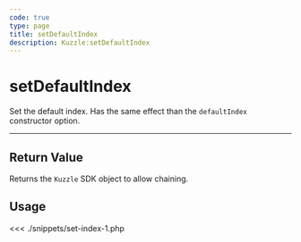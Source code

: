 ```yaml
---
code: true
type: page
title: setDefaultIndex
description: Kuzzle:setDefaultIndex
---
```


# setDefaultIndex

Set the default index. Has the same effect than the `defaultIndex` constructor option.

---

## Return Value

Returns the `Kuzzle` SDK object to allow chaining.

## Usage

<<< ./snippets/set-index-1.php
